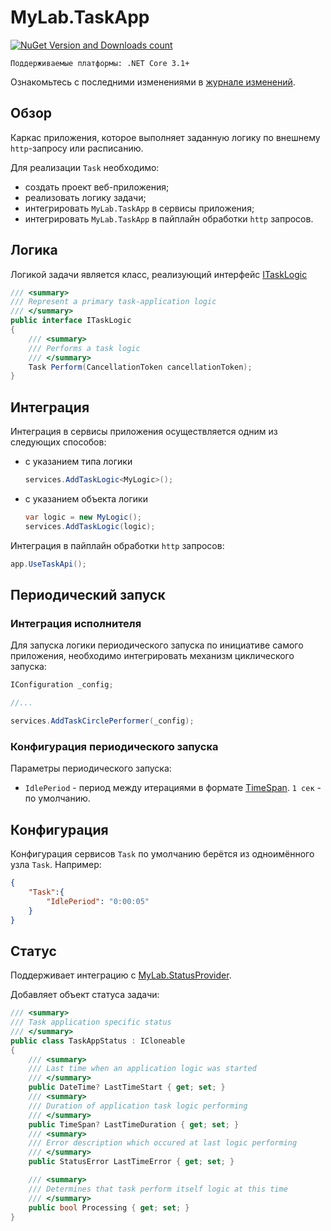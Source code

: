 # MyLab.TaskApp
[![NuGet Version and Downloads count](https://buildstats.info/nuget/MyLab.TaskApp)](https://www.nuget.org/packages/MyLab.TaskApp)

```
Поддерживаемые платформы: .NET Core 3.1+
```
Ознакомьтесь с последними изменениями в [журнале изменений](/changelog.md).

## Обзор

Каркас приложения, которое выполняет заданную логику по внешнему `http`-запросу или расписанию. 

Для реализации `Task` необходимо: 

* создать проект веб-приложения;
* реализовать логику задачи;
* интегрировать `MyLab.TaskApp` в сервисы приложения;
* интегрировать `MyLab.TaskApp` в пайплайн обработки `http` запросов.

## Логика

Логикой задачи является класс, реализующий интерфейс [ITaskLogic](./src/MyLab.TaskApp/ITaskLogic.cs)

```C#
/// <summary>
/// Represent a primary task-application logic
/// </summary>
public interface ITaskLogic
{
    /// <summary>
    /// Performs a task logic
    /// </summary>
    Task Perform(CancellationToken cancellationToken);
}
```

## Интеграция

Интеграция в сервисы приложения осуществляется одним из следующих способов:

* с указанием типа логики

  ```C#
  services.AddTaskLogic<MyLogic>();
  ```

* с указанием объекта логики

  ```C#
  var logic = new MyLogic();
  services.AddTaskLogic(logic);
  ```

Интеграция  в пайплайн обработки `http` запросов:

```C#
app.UseTaskApi();
```

## Периодический запуск

### Интеграция исполнителя

Для запуска логики периодического запуска по инициативе самого приложения, необходимо интегрировать механизм циклического запуска:

```C#
IConfiguration _config; 

//...

services.AddTaskCirclePerformer(_config);
```

### Конфигурация периодического запуска

Параметры периодического запуска:

* `IdlePeriod` - период между итерациями в формате [TimeSpan](https://docs.microsoft.com/ru-ru/dotnet/api/system.timespan.parse?view=net-6.0). `1 сек` - по умолчанию.

## Конфигурация

Конфигурация сервисов `Task` по умолчанию берётся из одноимённого узла `Task`. Например:

```json
{
    "Task":{
        "IdlePeriod": "0:00:05"
    }
}
```

 ## Статус

Поддерживает интеграцию с [MyLab.StatusProvider](https://github.com/mylab-tools/status-provider).

Добавляет объект статуса задачи:

```c#
/// <summary>
/// Task application specific status
/// </summary>
public class TaskAppStatus : ICloneable
{
    /// <summary>
    /// Last time when an application logic was started
    /// </summary>
    public DateTime? LastTimeStart { get; set; }
    /// <summary>
    /// Duration of application task logic performing
    /// </summary>
    public TimeSpan? LastTimeDuration { get; set; }
    /// <summary>
    /// Error description which occured at last logic performing
    /// </summary>
    public StatusError LastTimeError { get; set; }

    /// <summary>
    /// Determines that task perform itself logic at this time
    /// </summary>
    public bool Processing { get; set; }
}
```
